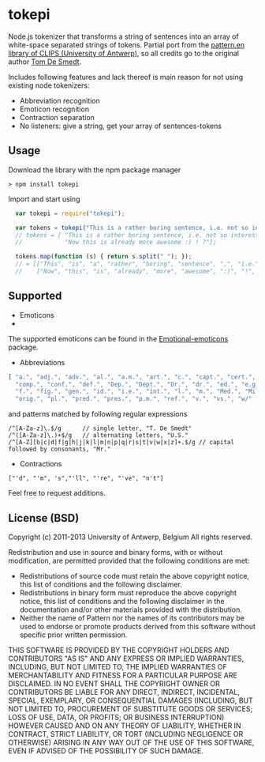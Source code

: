 tokepi
======

Node.js tokenizer that transforms a string of sentences into an array of white-space separated strings of tokens. Partial port from the [pattern.en library of CLIPS (University of Antwerp)](http://www.clips.ua.ac.be/pages/pattern-en), so all credits go to the original author [Tom De Smedt](http://organisms.be).

Includes following features and lack thereof is main reason for not using existing node tokenizers:

* Abbreviation recognition
* Emoticon recognition
* Contraction separation
* No listeners: give a string, get your array of sentences-tokens


Usage
-----
Download the library with the npm package manager


    > npm install tokepi


Import and start using

```javascript
  var tokepi = require("tokepi");

  var tokens = tokepi("This is a rather boring sentence, i.e. not so interesting. Now this is already more awesome:)!?");
  // tokens = [ "This is a rather boring sentence, i.e. not so interesting .",
  //            "Now this is already more awesome :) ! ?"];

  tokens.map(function (s) { return s.split(" "); });
  // = [["This", "is", "a", "rather", "boring", "sentence", ",", "i.e.", "not", "so", "interesting", "."],
  //    ["Now", "this", "is", "already", "more", "awesome", ":)", "!", "?"]];
```

Supported
---------
* Emoticons
* 
The supported emoticons can be found in the [Emotional-emoticons](https://github.com/ticup/emotional-emoticons.git) package.

* Abbreviations
```javascript
[ "a.", "adj.", "adv.", "al.", "a.m.", "art.", "c.", "capt.", "cert.", "cf.", "col.", "Col.", 
  "comp.", "conf.", "def.", "Dep.", "Dept.", "Dr.", "dr.", "ed.", "e.g.", "esp.", "etc.", "ex.", 
  "f.", "fig.", "gen.", "id.", "i.e.", "int.", "l.", "m.", "Med.", "Mil.", "Mr.", "n.", "n.q.", 
  "orig.", "pl.", "pred.", "pres.", "p.m.", "ref.", "v.", "vs.", "w/" ]
```

and patterns matched by following regular expressions

```
/^[A-Za-z]\.$/g      // single letter, "T. De Smedt"
/^([A-Za-z]\.)+$/g   // alternating letters, "U.S."
/^[A-Z][b|c|d|f|g|h|j|k|l|m|n|p|q|r|s|t|v|w|x|z]+.$/g // capital followed by consonants, "Mr."
```

* Contractions
```
["'d", "'m", 's","'ll", "'re", "'ve", "n't"]
```

Feel free to request additions.


License (BSD)
-------------
Copyright (c) 2011-2013 University of Antwerp, Belgium
All rights reserved.

Redistribution and use in source and binary forms, with or without
modification, are permitted provided that the following conditions are met:

  * Redistributions of source code must retain the above copyright
    notice, this list of conditions and the following disclaimer.
  * Redistributions in binary form must reproduce the above copyright 
    notice, this list of conditions and the following disclaimer in
    the documentation and/or other materials provided with the
    distribution.
  * Neither the name of Pattern nor the names of its
    contributors may be used to endorse or promote products
    derived from this software without specific prior written
    permission.

THIS SOFTWARE IS PROVIDED BY THE COPYRIGHT HOLDERS AND CONTRIBUTORS
"AS IS" AND ANY EXPRESS OR IMPLIED WARRANTIES, INCLUDING, BUT NOT
LIMITED TO, THE IMPLIED WARRANTIES OF MERCHANTABILITY AND FITNESS
FOR A PARTICULAR PURPOSE ARE DISCLAIMED. IN NO EVENT SHALL THE
COPYRIGHT OWNER OR CONTRIBUTORS BE LIABLE FOR ANY DIRECT, INDIRECT,
INCIDENTAL, SPECIAL, EXEMPLARY, OR CONSEQUENTIAL DAMAGES (INCLUDING,
BUT NOT LIMITED TO, PROCUREMENT OF SUBSTITUTE GOODS OR SERVICES;
LOSS OF USE, DATA, OR PROFITS; OR BUSINESS INTERRUPTION) HOWEVER
CAUSED AND ON ANY THEORY OF LIABILITY, WHETHER IN CONTRACT, STRICT
LIABILITY, OR TORT (INCLUDING NEGLIGENCE OR OTHERWISE) ARISING IN
ANY WAY OUT OF THE USE OF THIS SOFTWARE, EVEN IF ADVISED OF THE
POSSIBILITY OF SUCH DAMAGE.
